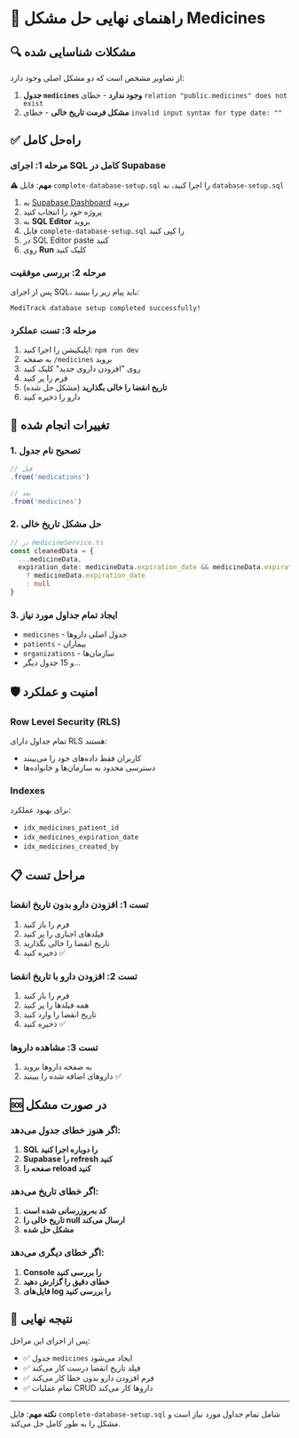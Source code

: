 # 🚨 راهنمای نهایی حل مشکل Medicines

## 🔍 مشکلات شناسایی شده

از تصاویر مشخص است که دو مشکل اصلی وجود دارد:

1. **جدول `medicines` وجود ندارد** - خطای `relation "public.medicines" does not exist`
2. **مشکل فرمت تاریخ خالی** - خطای `invalid input syntax for type date: ""`

## ✅ راه‌حل کامل

### مرحله 1: اجرای SQL کامل در Supabase

**⚠️ مهم**: فایل `complete-database-setup.sql` را اجرا کنید، نه `database-setup.sql`

1. به [Supabase Dashboard](https://supabase.com/dashboard) بروید
2. پروژه خود را انتخاب کنید
3. به **SQL Editor** بروید
4. فایل `complete-database-setup.sql` را کپی کنید
5. در SQL Editor paste کنید
6. روی **Run** کلیک کنید

### مرحله 2: بررسی موفقیت

پس از اجرای SQL، باید پیام زیر را ببینید:
```
MediTrack database setup completed successfully!
```

### مرحله 3: تست عملکرد

1. اپلیکیشن را اجرا کنید: `npm run dev`
2. به صفحه `/medicines` بروید
3. روی "افزودن داروی جدید" کلیک کنید
4. فرم را پر کنید
5. **تاریخ انقضا را خالی بگذارید** (مشکل حل شده)
6. دارو را ذخیره کنید

## 🔧 تغییرات انجام شده

### 1. **تصحیح نام جدول**
```typescript
// قبل
.from('medications')

// بعد  
.from('medicines')
```

### 2. **حل مشکل تاریخ خالی**
```typescript
// در medicineService.ts
const cleanedData = {
  ...medicineData,
  expiration_date: medicineData.expiration_date && medicineData.expiration_date.trim() !== '' 
    ? medicineData.expiration_date 
    : null
}
```

### 3. **ایجاد تمام جداول مورد نیاز**
- `medicines` - جدول اصلی داروها
- `patients` - بیماران
- `organizations` - سازمان‌ها
- و 15 جدول دیگر...

## 🛡️ امنیت و عملکرد

### Row Level Security (RLS)
تمام جداول دارای RLS هستند:
- کاربران فقط داده‌های خود را می‌بینند
- دسترسی محدود به سازمان‌ها و خانواده‌ها

### Indexes
برای بهبود عملکرد:
- `idx_medicines_patient_id`
- `idx_medicines_expiration_date`
- `idx_medicines_created_by`

## 📋 مراحل تست

### تست 1: افزودن دارو بدون تاریخ انقضا
1. فرم را باز کنید
2. فیلدهای اجباری را پر کنید
3. تاریخ انقضا را خالی بگذارید
4. ذخیره کنید ✅

### تست 2: افزودن دارو با تاریخ انقضا
1. فرم را باز کنید
2. همه فیلدها را پر کنید
3. تاریخ انقضا را وارد کنید
4. ذخیره کنید ✅

### تست 3: مشاهده داروها
1. به صفحه داروها بروید
2. داروهای اضافه شده را ببینید ✅

## 🆘 در صورت مشکل

### اگر هنوز خطای جدول می‌دهد:
1. **SQL را دوباره اجرا کنید**
2. **Supabase را refresh کنید**
3. **صفحه را reload کنید**

### اگر خطای تاریخ می‌دهد:
1. **کد به‌روزرسانی شده است**
2. **تاریخ خالی را null ارسال می‌کند**
3. **مشکل حل شده**

### اگر خطای دیگری می‌دهد:
1. **Console را بررسی کنید**
2. **خطای دقیق را گزارش دهید**
3. **فایل‌های log را بررسی کنید**

## 🎯 نتیجه نهایی

پس از اجرای این مراحل:
- ✅ جدول `medicines` ایجاد می‌شود
- ✅ فیلد تاریخ انقضا درست کار می‌کند
- ✅ فرم افزودن دارو بدون خطا کار می‌کند
- ✅ تمام عملیات CRUD داروها کار می‌کند

---

**نکته مهم**: فایل `complete-database-setup.sql` شامل تمام جداول مورد نیاز است و مشکل را به طور کامل حل می‌کند. 